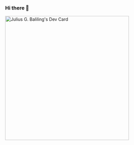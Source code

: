 ### Hi there 👋

<!--
**Illamapalooza/Illamapalooza** is a ✨ _special_ ✨ repository because its `README.md` (this file) appears on your GitHub profile.

Here are some ideas to get you started:

- 🔭 I’m currently working on ...
- 🌱 I’m currently learning ...
- 👯 I’m looking to collaborate on ...
- 🤔 I’m looking for help with ...
- 💬 Ask me about ...
- 📫 How to reach me: ...
- 😄 Pronouns: ...
- ⚡ Fun fact: ...
-->

<a href="https://app.daily.dev/juliusbaliling"><img src="https://api.daily.dev/devcards/554632cb5dee4df1a85c09af0fbf1220.png?r=eg2" width="400" alt="Julius G. Baliling's Dev Card"/></a>
